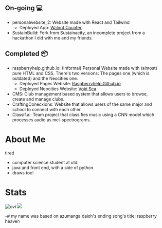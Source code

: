 ## On-going 💻
- personalwebsite_2: Website made with React and Tailwind
    - Deployed App: [Walnut Counter](https://personalwebsite-2.vercel.app/)
- SustainBuild: Fork from Sustainacity, an incomplete project from a hackathon I did with me and my friends.

## Completed 📦
- raspberryhelp.github.io: (Informal) Personal Website made with (almost) pure HTML and CSS. There's two versions: The pages one (which is outdated) and the Neocities one. 
    - Deployed Pages Website: [Raspberryhelp.Github.io](https://raspberryhelp.github.io/)
    - Deployed Neocities Website: [Void Sea](https://redcamel.neocities.org/)
- CMS: Club management based system that allows users to browse, create and manage clubs.
- CraftingConecxions: Website that allows users of the same major and school to connect with each other
- Classif.ai: Team project that classifies music using a CNN model which processes audio as mel-spectrograms.

# About Me 
tired

- computer science student at utd
- java and front end, with a side of python
- draws too!

# Stats
<img src="https://github-readme-stats.vercel.app/api/top-langs?username=raspberryhelp&show_icons=true&locale=en&layout=compact&theme=chartreuse-dark" alt="ovi" />
<img src="http://estruyf-github.azurewebsites.net/api/VisitorHit?user=raspberryhelp&repo=raspberryhelp&countColorcountColor&countColor=%237B1E7B"/>

-# my name was based on azumanga daioh's ending song's title: raspberry heaven
